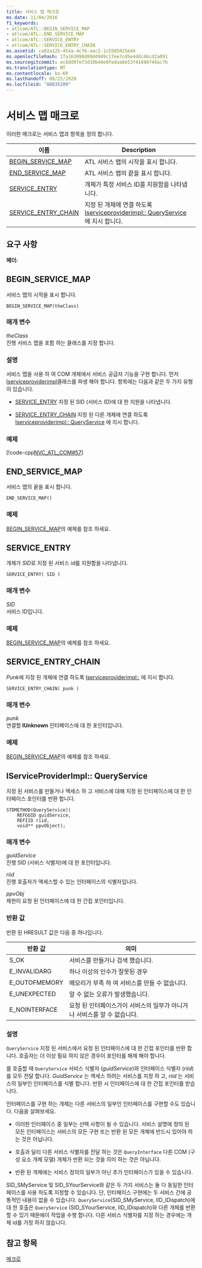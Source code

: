 ```yaml
---
title: 서비스 맵 매크로
ms.date: 11/04/2016
f1_keywords:
- atlcom/ATL::BEGIN_SERVICE_MAP
- atlcom/ATL::END_SERVICE_MAP
- atlcom/ATL::SERVICE_ENTRY
- atlcom/ATL::SERVICE_ENTRY_CHAIN
ms.assetid: ca02a125-454a-4cf6-aac2-1c5585025ed4
ms.openlocfilehash: 1fa163098d89dd949c17ee7cd5e4ddc46cd2a091
ms.sourcegitcommit: ec6dd97ef3d10b44e0fedaa8e53f41696f49ac7b
ms.translationtype: MT
ms.contentlocale: ko-KR
ms.lasthandoff: 08/25/2020
ms.locfileid: "88835209"
---
```

# <a name="service-map-macros"></a>서비스 맵 매크로

이러한 매크로는 서비스 맵과 항목을 정의 합니다.

|이름|Description|
|-|-|
|[BEGIN_SERVICE_MAP](#begin_service_map)|ATL 서비스 맵의 시작을 표시 합니다.|
|[END_SERVICE_MAP](#end_service_map)|ATL 서비스 맵의 끝을 표시 합니다.|
|[SERVICE_ENTRY](#service_entry)|개체가 특정 서비스 ID를 지원함을 나타냅니다.|
|[SERVICE_ENTRY_CHAIN](#service_entry_chain)|지정 된 개체에 연결 하도록 [Iserviceproviderimpl:: QueryService](#queryservice) 에 지시 합니다.|

## <a name="requirements"></a>요구 사항

**헤더:**

## <a name="begin_service_map"></a><a name="begin_service_map"></a> BEGIN_SERVICE_MAP

서비스 맵의 시작을 표시 합니다.

```
BEGIN_SERVICE_MAP(theClass)
```

### <a name="parameters"></a>매개 변수

*theClass*<br/>
진행 서비스 맵을 포함 하는 클래스를 지정 합니다.

### <a name="remarks"></a>설명

서비스 맵을 사용 하 여 COM 개체에서 서비스 공급자 기능을 구현 합니다. 먼저 [Iserviceproviderimpl](../../atl/reference/iserviceproviderimpl-class.md)클래스를 파생 해야 합니다. 항목에는 다음과 같은 두 가지 유형이 있습니다.

- [SERVICE_ENTRY](#service_entry)   지정 된 SID (서비스 ID)에 대 한 지원을 나타냅니다.

- [SERVICE_ENTRY_CHAIN](#service_entry_chain)   지정 된 다른 개체에 연결 하도록 [Iserviceproviderimpl:: QueryService](#queryservice) 에 지시 합니다.

### <a name="example"></a>예제

[!code-cpp[NVC_ATL_COM#57](../../atl/codesnippet/cpp/service-map-macros_1.h)]

## <a name="end_service_map"></a><a name="end_service_map"></a> END_SERVICE_MAP

서비스 맵의 끝을 표시 합니다.

```
END_SERVICE_MAP()
```

### <a name="example"></a>예제

[BEGIN_SERVICE_MAP](#begin_service_map)의 예제를 참조 하세요.

## <a name="service_entry"></a><a name="service_entry"></a> SERVICE_ENTRY

개체가 *SID*로 지정 된 서비스 id를 지원함을 나타냅니다.

```
SERVICE_ENTRY( SID )
```

### <a name="parameters"></a>매개 변수

*SID*<br/>
서비스 ID입니다.

### <a name="example"></a>예제

[BEGIN_SERVICE_MAP](#begin_service_map)의 예제를 참조 하세요.

## <a name="service_entry_chain"></a><a name="service_entry_chain"></a> SERVICE_ENTRY_CHAIN

*Punk*에 지정 된 개체에 연결 하도록 [Iserviceproviderimpl::](#queryservice) 에 지시 합니다.

```
SERVICE_ENTRY_CHAIN( punk )
```

### <a name="parameters"></a>매개 변수

*punk*<br/>
연결할 **IUnknown** 인터페이스에 대 한 포인터입니다.

### <a name="example"></a>예제

[BEGIN_SERVICE_MAP](#begin_service_map)의 예제를 참조 하세요.

## <a name="iserviceproviderimplqueryservice"></a><a name="queryservice"></a> IServiceProviderImpl:: QueryService

지정 된 서비스를 만들거나 액세스 하 고 서비스에 대해 지정 된 인터페이스에 대 한 인터페이스 포인터를 반환 합니다.

```
STDMETHOD(QueryService)(
    REFGUID guidService,
    REFIID riid,
    void** ppvObject);
```

### <a name="parameters"></a>매개 변수

*guidService*<br/>
진행 SID (서비스 식별자)에 대 한 포인터입니다.

*riid*<br/>
진행 호출자가 액세스할 수 있는 인터페이스의 식별자입니다.

*ppvObj*<br/>
제한이 요청 된 인터페이스에 대 한 간접 포인터입니다.

### <a name="return-value"></a>반환 값

반환 된 HRESULT 값은 다음 중 하나입니다.

|반환 값|의미|
|------------------|-------------|
|S_OK|서비스를 만들거나 검색 했습니다.|
|E_INVALIDARG|하나 이상의 인수가 잘못된 경우|
|E_OUTOFMEMORY|메모리가 부족 하 여 서비스를 만들 수 없습니다.|
|E_UNEXPECTED|알 수 없는 오류가 발생했습니다.|
|E_NOINTERFACE|요청 된 인터페이스가이 서비스의 일부가 아니거나 서비스를 알 수 없습니다.|

### <a name="remarks"></a>설명

`QueryService` 지정 된 서비스에서 요청 된 인터페이스에 대 한 간접 포인터를 반환 합니다. 호출자는 더 이상 필요 하지 않은 경우이 포인터를 해제 해야 합니다.

를 호출할 때 `QueryService` 서비스 식별자 (*guidService*)와 인터페이스 식별자 (*riid*)를 모두 전달 합니다. *GuidService* 는 액세스 하려는 서비스를 지정 하 고, *riid* 는 서비스의 일부인 인터페이스를 식별 합니다. 반환 시 인터페이스에 대 한 간접 포인터를 받습니다.

인터페이스를 구현 하는 개체는 다른 서비스의 일부인 인터페이스를 구현할 수도 있습니다. 다음을 살펴보세요.

- 이러한 인터페이스 중 일부는 선택 사항이 될 수 있습니다. 서비스 설명에 정의 된 모든 인터페이스는 서비스의 모든 구현 또는 반환 된 모든 개체에 반드시 있어야 하는 것은 아닙니다.

- 호출과 달리 다른 서비스 식별자를 전달 하는 것은 `QueryInterface` 다른 COM (구성 요소 개체 모델) 개체가 반환 되는 것을 의미 하는 것은 아닙니다.

- 반환 된 개체에는 서비스 정의의 일부가 아닌 추가 인터페이스가 있을 수 있습니다.

SID_SMyService 및 SID_SYourService와 같은 두 가지 서비스는 둘 다 동일한 인터페이스를 사용 하도록 지정할 수 있습니다. 단, 인터페이스 구현에는 두 서비스 간에 공통적인 내용이 없을 수 있습니다. `QueryService`(SID_SMyService, IID_IDispatch)에 대 한 호출은 `QueryService` (SID_SYourService, IID_IDispatch)와 다른 개체를 반환할 수 있기 때문에이 작업을 수행 합니다. 다른 서비스 식별자를 지정 하는 경우에는 개체 id를 가정 하지 않습니다.

## <a name="see-also"></a>참고 항목

[매크로](../../atl/reference/atl-macros.md)
